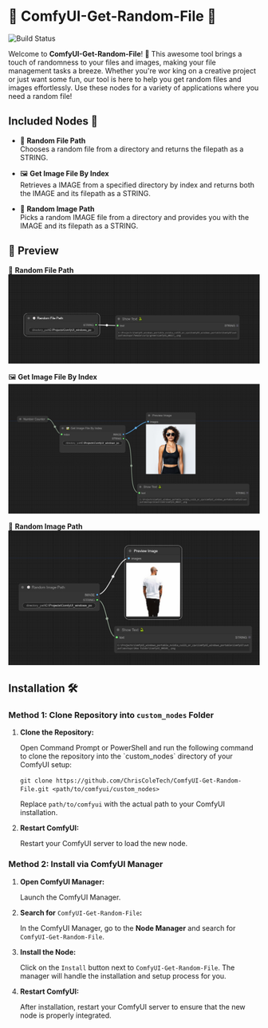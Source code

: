# 🎉 ComfyUI-Get-Random-File 🎉

![Build Status](https://img.shields.io/github/actions/workflow/status/ChrisColeTech/ComfyUI-Get-Random-File/publsh.yml?branch=main&label=Build%20Status)

Welcome to **ComfyUI-Get-Random-File**! 🚀 This awesome tool brings a touch of randomness to your files and images, making your file management tasks a breeze. Whether you're wor king on a creative project or just want some fun, our tool is here to help you get random files and images effortlessly. Use these nodes for a variety of applications where you need a random file!

## Included Nodes 🌟


- 🎲 **Random File Path**  
  Chooses a random file from a directory and returns the filepath as a STRING. 

- 🖼️ **Get Image File By Index**  
  Retrieves a IMAGE from a specified directory by index and returns both the IMAGE and its filepath as a STRING. 

- 🎲 **Random Image Path**  
  Picks a random IMAGE file from a directory and provides you with the IMAGE and its filepath as a STRING. 

## 📸 Preview

🎲 **Random File Path**  
 ![Preview Image](https://github.com/ChrisColeTech/ComfyUI-Get-Random-File/blob/main/img/preview3.jpg)

🖼️ **Get Image File By Index**  
![Preview Image](https://github.com/ChrisColeTech/ComfyUI-Get-Random-File/blob/main/img/preview2.jpg)

🎲 **Random Image Path**  
![Preview Image](https://github.com/ChrisColeTech/ComfyUI-Get-Random-File/blob/main/img/preview1.jpg)

## Installation 🛠️

### Method 1: Clone Repository into `custom_nodes` Folder

1.  **Clone the Repository:**
    
    Open Command Prompt or PowerShell and run the following command to clone the repository into the \`custom\_nodes\` directory of your ComfyUI setup:
    
    `git clone https://github.com/ChrisColeTech/ComfyUI-Get-Random-File.git <path/to/comfyui/custom_nodes>`
    
    Replace `path/to/comfyui` with the actual path to your ComfyUI installation.
    
2.  **Restart ComfyUI:**
    
    Restart your ComfyUI server to load the new node.
    

### Method 2: Install via ComfyUI Manager

1.  **Open ComfyUI Manager:**
    
    Launch the ComfyUI Manager.
    
2.  **Search for** `ComfyUI-Get-Random-File`**:**
    
    In the ComfyUI Manager, go to the **Node Manager** and search for `ComfyUI-Get-Random-File`.
    
3.  **Install the Node:**
    
    Click on the `Install` button next to `ComfyUI-Get-Random-File`. The manager will handle the installation and setup process for you.
    
4.  **Restart ComfyUI:**
    
    After installation, restart your ComfyUI server to ensure that the new node is properly integrated.
